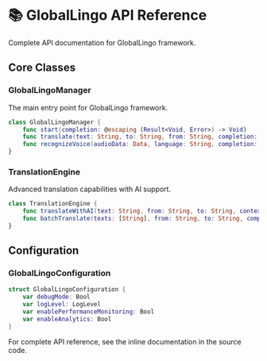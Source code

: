 # 📚 GlobalLingo API Reference

Complete API documentation for GlobalLingo framework.

## Core Classes

### GlobalLingoManager

The main entry point for GlobalLingo framework.

```swift
class GlobalLingoManager {
    func start(completion: @escaping (Result<Void, Error>) -> Void)
    func translate(text: String, to: String, from: String, completion: @escaping (Result<Translation, Error>) -> Void)
    func recognizeVoice(audioData: Data, language: String, completion: @escaping (Result<VoiceRecognition, Error>) -> Void)
}
```

### TranslationEngine

Advanced translation capabilities with AI support.

```swift
class TranslationEngine {
    func translateWithAI(text: String, from: String, to: String, context: TranslationContext?, options: AITranslationOptions, completion: @escaping (Result<AITranslation, Error>) -> Void)
    func batchTranslate(texts: [String], from: String, to: String, completion: @escaping (Result<[Translation], Error>) -> Void)
}
```

## Configuration

### GlobalLingoConfiguration

```swift
struct GlobalLingoConfiguration {
    var debugMode: Bool
    var logLevel: LogLevel
    var enablePerformanceMonitoring: Bool
    var enableAnalytics: Bool
}
```

For complete API reference, see the inline documentation in the source code.